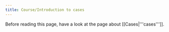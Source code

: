 ```yaml
---
title: Course/Introduction to cases
---
```


Before reading this page, have a look at the page about [[Cases|'''cases''']].